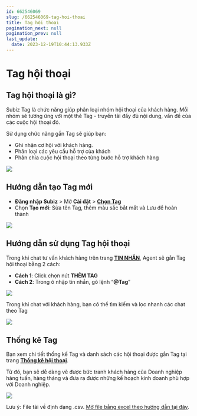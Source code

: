 ```yaml
---
id: 662546069
slug: /662546069-tag-hoi-thoai
title: Tag hội thoại
pagination_next: null
pagination_prev: null
last_update:
  date: 2023-12-19T10:44:13.933Z
---
```


# Tag hội thoại

## Tag hội thoại là gì?


Subiz Tag là chức năng giúp phân loại nhóm hội thoại của khách hàng. Mỗi nhóm sẽ tương ứng với một thẻ Tag - truyền tải đầy đủ nội dung, vấn đề của các cuộc hội thoại đó. 



Sử dụng chức năng gắn Tag sẽ giúp bạn:

- Ghi nhận cơ hội với khách hàng.
- Phân loại các yêu cầu hỗ trợ của khách
- Phân chia cuộc hội thoại theo từng bước hỗ trợ khách hàng




![](https://vcdn.subiz-cdn.com/file/38d31d8ce3de86117ed7a846681962a84571b0b5018fc1cb1ce3de5ffb0d461f_acpxkgumifuoofoosble)

## Hướng dẫn tạo Tag mới


- **Đăng nhập Subiz** > Mở **Cài đặt** > **[Chọn Tag](https://app.subiz.com.vn/settings/tags)**
- Chọn **Tạo mới**: Sửa tên Tag, thêm màu sắc bắt mắt và Lưu để hoàn thành


![](https://vcdn.subiz-cdn.com/file/d0178f077ee0dfdd4d788a1e82b22c4663b3c69cd171bacb08ff2dd92b1ac1d2_acpxkgumifuoofoosble)



## Hướng dẫn sử dụng Tag hội thoại


Trong khi chat tư vấn khách hàng trên trang **[TIN NHẮN](https://app.subiz.com.vn/convo)**, Agent sẽ gắn Tag hội thoại bằng 2 cách:

- **Cách 1**: Click chọn nút **THÊM TAG**
- **Cách 2**: Trong ô nhập tin nhắn, gõ lệnh “**@Tag**”


![](https://vcdn.subiz-cdn.com/file/bbb15f2186c3f4bec88b3a90f9d9d65a3ce67f83d610dd782335d49fdd287875_acpxkgumifuoofoosble)




Trong khi chat với khách hàng, bạn có thể tìm kiếm và lọc nhanh các chat theo Tag 




![](https://vcdn.subiz-cdn.com/file/085fb1e56d8a0a9dc15c44b7e6840fce28f8f4e0836958ed4d0825909d52f65b_acpxkgumifuoofoosble)

## Thống kê Tag


Bạn xem chi tiết thống kế Tag và danh sách các hội thoại được gắn Tag tại trang **[Thống kê hội thoại](https://app.subiz.com.vn/new-reports/convo)**.



Từ đó, bạn sẽ dễ dàng vẽ được bức tranh khách hàng của Doanh nghiệp hàng tuần, hàng tháng và đưa ra được những kế hoạch kinh doanh phù hợp với Doanh nghiệp. 


![](https://vcdn.subiz-cdn.com/file/2d0601a4c5f1eaed9c9da7b602d94ecda0b5f633f5738224b9e11f0cad5e2628_acpxkgumifuoofoosble)


Lưu ý: File tải về định dạng .csv. [Mở file bằng excel theo hướng dẫn tại đây](https://www.youtube.com/watch?v=mJgbIMfkCwY).